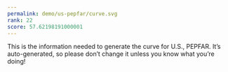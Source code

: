 ```yaml
---
permalink: demo/us-pepfar/curve.svg
rank: 22
score: 57.62198191000001
---
```


This is the information needed to generate the curve for U.S., PEPFAR. It’s
auto-generated, so please don’t change it unless you know what you’re
doing!
